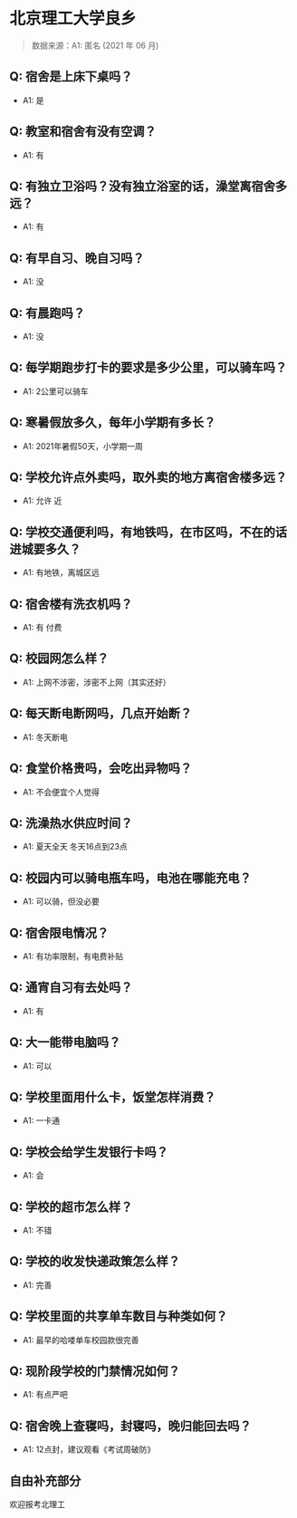 # 北京理工大学良乡

> 数据来源：A1: 匿名 (2021 年 06 月)

## Q: 宿舍是上床下桌吗？

- A1: 是

## Q: 教室和宿舍有没有空调？

- A1: 有

## Q: 有独立卫浴吗？没有独立浴室的话，澡堂离宿舍多远？

- A1: 有

## Q: 有早自习、晚自习吗？

- A1: 没

## Q: 有晨跑吗？

- A1: 没

## Q: 每学期跑步打卡的要求是多少公里，可以骑车吗？

- A1: 2公里可以骑车

## Q: 寒暑假放多久，每年小学期有多长？

- A1: 2021年暑假50天，小学期一周

## Q: 学校允许点外卖吗，取外卖的地方离宿舍楼多远？

- A1: 允许 近

## Q: 学校交通便利吗，有地铁吗，在市区吗，不在的话进城要多久？

- A1: 有地铁，离城区远

## Q: 宿舍楼有洗衣机吗？

- A1: 有 付费

## Q: 校园网怎么样？

- A1: 上网不涉密，涉密不上网（其实还好）

## Q: 每天断电断网吗，几点开始断？

- A1: 冬天断电

## Q: 食堂价格贵吗，会吃出异物吗？

- A1: 不会便宜个人觉得

## Q: 洗澡热水供应时间？

- A1: 夏天全天 冬天16点到23点

## Q: 校园内可以骑电瓶车吗，电池在哪能充电？

- A1: 可以骑，但没必要

## Q: 宿舍限电情况？

- A1: 有功率限制，有电费补贴

## Q: 通宵自习有去处吗？

- A1: 有

## Q: 大一能带电脑吗？

- A1: 可以

## Q: 学校里面用什么卡，饭堂怎样消费？

- A1: 一卡通

## Q: 学校会给学生发银行卡吗？

- A1: 会

## Q: 学校的超市怎么样？

- A1: 不错

## Q: 学校的收发快递政策怎么样？

- A1: 完善

## Q: 学校里面的共享单车数目与种类如何？

- A1: 最早的哈喽单车校园款很完善

## Q: 现阶段学校的门禁情况如何？

- A1: 有点严吧

## Q: 宿舍晚上查寝吗，封寝吗，晚归能回去吗？

- A1: 12点封，建议观看《考试周破防》

## 自由补充部分

欢迎报考北理工